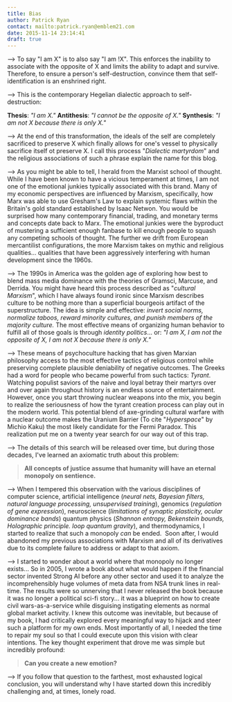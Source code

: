 ```yaml
---
title: Bias
author: Patrick Ryan
contact: mailto:patrick.ryan@emblem21.com
date: 2015-11-14 23:14:41
draft: true
---
```


--> To say "I am X" is to also say "I am !X".  This enforces the inability to associate with the opposite of X and limits the ability to adapt and survive. Therefore, to ensure a person's self-destruction, convince them that self-identification is an enshrined right.

--> This is the contemporary Hegelian dialectic approach to self-destruction:

**Thesis**: *"I am X."*
**Antithesis**: *"I cannot be the opposite of X."*
**Synthesis**: *"I am not X because there is only X."*

--> At the end of this transformation, the ideals of the self are completely sacrificed to preserve X which finally allows for one's vessel to physically sacrifice itself ot preserve X.  I call this process "*Dialectic martyrdom*" and the religious associations of such a phrase explain the name for this blog.

--> As you might be able to tell, I herald from the Marxist school of thought.  While I have been known to have a vicious temperament at times, I am not one of the emotional junkies typically associated with this brand.  Many of my economic perspectives are influenced by Marxism, specifically, how Marx was able to use Gresham's Law to explain systemic flaws within the Britain's gold standard established by Isaac Netwon.  You would be surprised how many contemporary financial, trading, and monetary terms and concepts date back to Marx.  The emotional junkies were the byproduct of mustering a sufficient enough fanbase to kill enough people to squash any competing schools of thought.  The further we drift from European mercantilist configurations, the more Marxism takes on mythic and religious qualities... qualities that have been aggressively interfering with human development since the 1960s.

--> The 1990s in America was the golden age of exploring how best to blend mass media dominance with the theories of Gramsci, Marcuse, and Derrida.  You might have heard this process described as "*cultural Marxism*", which I have always found ironic since Marxism describes culture to be nothing more than a superficial bourgeois artifact of the superstructure.  The idea is simple and effective: *invert social norms, normalize taboos, reward minority cultures, and punish members of the majority culture.*  The most effective means of organizing human behavior to fulfill all of those goals is through *identity politics*... or: *"I am X, I am not the opposite of X, I am not X because there is only X."* 

--> These means of psychoculture hacking that has given Marxian philosophy access to the most effective tactics of religious control while preserving complete plausible deniability of negative outcomes.  The Greeks had a word for people who became powerful from such tactics: *Tyrant*.  Watching populist saviors of the naive and loyal betray their martyrs over and over again throughout history is an endless source of entertainment.  However, once you start throwing nuclear weapons into the mix, you begin to realize the seriousness of how the tyrant creation process can play out in the modern world.  This potential blend of axe-grinding cultural warfare with a nuclear outcome makes the Uranium Barrier (To cite "*Hyperspace*" by Michio Kaku) the most likely candidate for the Fermi Paradox.  This realization put me on a twenty year search for our way out of this trap.

--> The details of this search will be released over time, but during those decades, I've learned an axiomatic truth about this problem:

> **All concepts of justice assume that humanity will have an eternal monopoly on sentience.**

--> When I tempered this observation with the various disciplines of computer science, artificial intelligence (*neural nets, Bayesian filters, natural language processing, unsupervised training*), genomics (*regulation of gene expression*), neuroscience (*limitations of synaptic plasticity, ocular dominance bands*) quantum physics (*Shannon entropy, Bekenstein bounds, Holographic principle. loop quantum gravity*), and thermodynamics, I started to realize that such a monopoly *can* be ended.  Soon after, I would abandoned my previous associations with Marxism and all of its derivatives due to its complete failure to address or adapt to that axiom.

--> I started to wonder about a world where that monopoly no longer exists... So in 2005, I wrote a book about what would happen if the financial sector invented Strong AI before any other sector and used it to analyze the incomprehensibly huge volumes of meta data from NSA trunk lines in real-time.  The results were so unnerving that I never released the book because it was no longer a political sci-fi story... it was a blueprint on how to create civil wars-as-a-service while disguising instigating elements as normal global market activity.  I knew this outcome was inevitable, but because of my book, I had critically explored every meaningful way to hijack and steer such a platform for my own ends.  Most importantly of all, I needed the time to repair my soul so that I could execute upon this vision with clear intentions.  The key thought experiment that drove me was simple but incredibly profound:

> **Can you create a new emotion?**

--> If you follow that question to the farthest, most exhausted logical conclusion, you will understand why I have started down this incredibly challenging and, at times, lonely road.